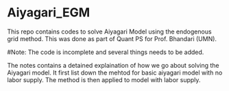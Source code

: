 # Aiyagari_EGM
This repo contains codes to solve Aiyagari Model using the endogenous grid method.
This was done as part of Quant PS for Prof. Bhandari (UMN).

#Note: The code is incomplete and several things needs to be added.

The notes contains a detained explaination of how we go about solving the Aiyagari model. 
It first list down the mehtod for basic aiyagari model with no labor supply.
The method is then applied to model with labor supply.

